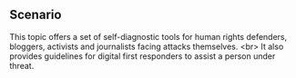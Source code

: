 
## Scenario

This topic offers a set of self-diagnostic tools for human rights defenders, bloggers, activists and journalists facing attacks themselves.
&lt;br&gt;
It also provides guidelines for digital first responders to assist a person under threat.